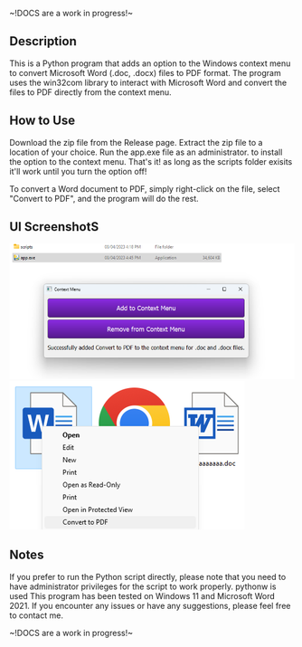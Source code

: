 ~!DOCS are a work in progress!~

## Description
This is a Python program that adds an option to the Windows context menu to convert Microsoft Word (.doc, .docx) files to PDF format. The program uses the win32com library to interact with Microsoft Word and convert the files to PDF directly from the context menu.

## How to Use
Download the zip file from the Release page.
Extract the zip file to a location of your choice.
Run the app.exe file as an administrator. to install the option to the context menu.
That's it! as long as the scripts folder exisits it'll work until you turn the option off!

To convert a Word document to PDF, simply right-click on the file, select "Convert to PDF", and the program will do the rest.


## UI ScreenshotS

![UI Image](ui.png)
![Context Menu Image](contextMenu.png)


## Notes
If you prefer to run the Python script directly, please note that you need to have administrator privileges for the script to work properly.
pythonw is used
This program has been tested on Windows 11 and Microsoft Word 2021. If you encounter any issues or have any suggestions, please feel free to contact me.


~!DOCS are a work in progress!~
